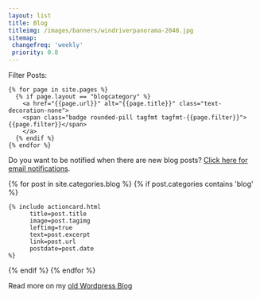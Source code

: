 ```yaml
---
layout: list
title: Blog
titleimg: /images/banners/windriverpanorama-2048.jpg
sitemap:
 changefreq: 'weekly'
 priority: 0.8
---
```

 
  <div class="container text-center mb-1">
    <span class="fst-italic">Filter Posts: </span>
     
    {% for page in site.pages %}
      {% if page.layout == "blogcategory" %}
        <a href="{{page.url}}" alt="{{page.title}}" class="text-decoration-none">
        <span class="badge rounded-pill tagfmt tagfmt-{{page.filter}}">{{page.filter}}</span>
        </a>
      {% endif %}
    {% endfor %}
     
  </div>
   
  <div class="container infocard">
    <div class="text-center fst-italic">Do you want to be notified when there are new blog posts? <a href="https://feedburner.google.com/fb/a/mailverify?uri=FunSizeHikes&amp;loc=en_US" title="Subscribe">Click here for email notifications</a>.
    </div>
  </div>

{% for post in site.categories.blog %}
  {% if post.categories contains 'blog' %}
   
    {% include actioncard.html 
          title=post.title
          image=post.tagimg
          leftimg=true
          text=post.excerpt
          link=post.url
          postdate=post.date
    %}
   
  {% endif %}
{% endfor %}
 
  <div class="container infocard">
    <div class="text-center fst-italic">Read more on my 
      <a href="https://eloiserobbins.wordpress.com" title="WordPress" class="text-decoration-none">
              old Wordpress Blog</a>
    </div>
  </div>
 
